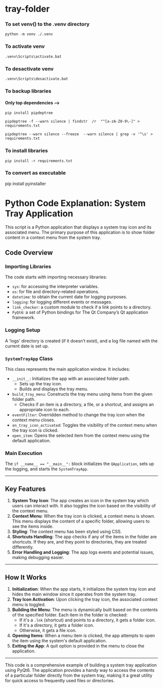 
# tray-folder

  
### To set venv() to the .venv directory 

    python -m venv ./.venv

  
### To activate venv 

    .venv\Scripts\activate.bat

  

### To desactivate venv

    .venv\Scripts\desactivate.bat

  
### To backup libraries
#### Only top dependencies -->
    pip install pipdeptree
     
    pipdeptree -f --warn silence | findstr  /r  "^[a-zA-Z0-9\-]" > requirements.txt
  
    pipdeptree --warn silence --freeze  --warn silence | grep -v '^\s' > requirements.txt


### To install libraries

    pip install -r requirements.txt


### To convert as executable
pip install pyinstaller


# Python Code Explanation: System Tray Application

This script is a Python application that displays a system tray icon and its associated menu. The primary purpose of this application is to show folder content in a context menu from the system tray.

## Code Overview

### Importing Libraries

The code starts with importing necessary libraries:
- `sys`: for accessing the interpreter variables.
- `os`: for file and directory-related operations.
- `datetime`: to obtain the current date for logging purposes.
- `logging`: for logging different events or messages.
- `link_checker`: a custom module to check if a link points to a directory.
- `PyQt6`: a set of Python bindings for The Qt Company’s Qt application framework.

### Logging Setup

A 'logs' directory is created (if it doesn’t exist), and a log file named with the current date is set up.

### `SystemTrayApp` Class

This class represents the main application window. It includes:

- `__init__`: Initializes the app with an associated folder path.
  - Sets up the tray icon.
  - Builds and displays the tray menu.
- `build_tray_menu`: Constructs the tray menu using items from the given folder path.
  - Checks if an item is a directory, a file, or a shortcut, and assigns an appropriate icon to each.
- `eventFilter`: Overridden method to change the tray icon when the context menu closes.
- `on_tray_icon_activated`: Toggles the visibility of the context menu when the tray icon is clicked.
- `open_item`: Opens the selected item from the context menu using the default application.

### Main Execution

The `if __name__ == "__main__":` block initializes the `QApplication`, sets up the logging, and starts the `SystemTrayApp`.

---

## Key Features

1. **System Tray Icon**: The app creates an icon in the system tray which users can interact with. It also toggles the icon based on the visibility of the context menu.
2. **Context Menu**: When the tray icon is clicked, a context menu is shown. This menu displays the content of a specific folder, allowing users to see the items inside.
3. **Styling**: The context menu has been styled using CSS.
4. **Shortcuts Handling**: The app checks if any of the items in the folder are shortcuts. If they are, and they point to directories, they are treated differently.
5. **Error Handling and Logging**: The app logs events and potential issues, making debugging easier.

---

## How It Works

1. **Initialization**: When the app starts, it initializes the system tray icon and hides the main window since it operates from the system tray.
2. **Tray Icon Activation**: Upon clicking the tray icon, the associated context menu is toggled.
3. **Building the Menu**: The menu is dynamically built based on the contents of the specified folder. Each item in the folder is checked:
   - If it's a `.lnk` (shortcut) and points to a directory, it gets a folder icon.
   - If it's a directory, it gets a folder icon.
   - Otherwise, it gets a file icon.
4. **Opening Items**: When a menu item is clicked, the app attempts to open the item using the system's default application.
5. **Exiting the App**: A quit option is provided in the menu to close the application.

---

This code is a comprehensive example of building a system tray application using PyQt6. The application provides a handy way to access the contents of a particular folder directly from the system tray, making it a great utility for quick access to frequently used files or directories.
